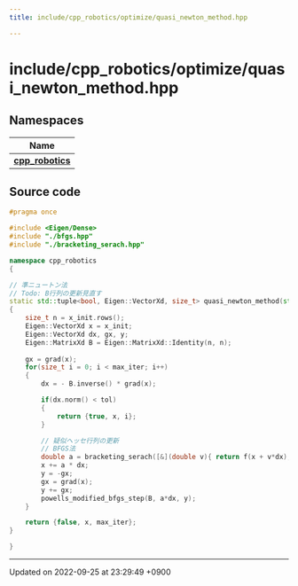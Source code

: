 ```yaml
---
title: include/cpp_robotics/optimize/quasi_newton_method.hpp

---
```


# include/cpp_robotics/optimize/quasi_newton_method.hpp



## Namespaces

| Name           |
| -------------- |
| **[cpp_robotics](/cpp_robotics/doxybook/Namespaces/namespacecpp__robotics/)**  |




## Source code

```cpp
#pragma once

#include <Eigen/Dense>
#include "./bfgs.hpp"
#include "./bracketing_serach.hpp"

namespace cpp_robotics
{

// 準ニュートン法
// Todo: B行列の更新見直す
static std::tuple<bool, Eigen::VectorXd, size_t> quasi_newton_method(std::function<double(const Eigen::VectorXd &)> f, std::function<Eigen::VectorXd(const Eigen::VectorXd &)> grad, Eigen::VectorXd x_init, const double tol = 1e-6, const size_t max_iter = 1000)
{
    size_t n = x_init.rows();
    Eigen::VectorXd x = x_init;
    Eigen::VectorXd dx, gx, y;
    Eigen::MatrixXd B = Eigen::MatrixXd::Identity(n, n);
    
    gx = grad(x);
    for(size_t i = 0; i < max_iter; i++)
    {
        dx = - B.inverse() * grad(x);

        if(dx.norm() < tol)
        {
            return {true, x, i};
        }

        // 疑似ヘッセ行列の更新
        // BFGS法
        double a = bracketing_serach([&](double v){ return f(x + v*dx); }); // 直線探索
        x += a * dx;
        y = -gx;
        gx = grad(x);
        y += gx;
        powells_modified_bfgs_step(B, a*dx, y);
    }

    return {false, x, max_iter};
}

}
```


-------------------------------

Updated on 2022-09-25 at 23:29:49 +0900
